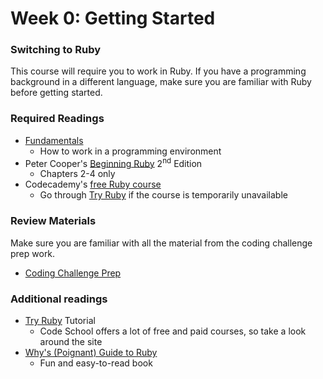 # Week 0: Getting Started

### Switching to Ruby
This course will require you to work in Ruby. If you have a programming
background in a different language, make sure you are familiar with Ruby
before getting started.

### Required Readings
- [Fundamentals][fundamentals]
  - How to work in a programming environment
- Peter Cooper's [Beginning Ruby][beginning-ruby] 2<sup>nd</sup> Edition
  - Chapters 2-4 only
- Codecademy's [free Ruby course][codecademy]
  - Go through [Try Ruby][code-school] if the course is temporarily unavailable

### Review Materials

Make sure you are familiar with all the material from the coding challenge
prep work.
<!-- TODO: update this link to the new prep step 2 gitbook! -->
- [Coding Challenge Prep][prep2]

### Additional readings
- [Try Ruby][code-school] Tutorial
  - Code School offers a lot of free and paid courses, so take a look around the site
- [Why's (Poignant) Guide to Ruby][poignant]
  - Fun and easy-to-read book

[fundamentals]: ./readings/fundamentals.md
[beginning-ruby]: http://peterc.org/beginningruby/
[codecademy]: https://www.codecademy.com/learn/ruby
[prep2]: http://prepwork.appacademy.io/coding-test-2/
[code-school]:https://www.codeschool.com/courses/try-ruby
[poignant]: http://poignant.guide/book/
